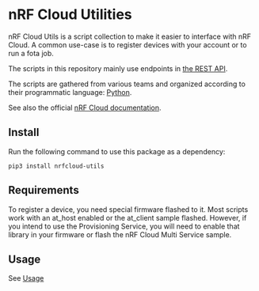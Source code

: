 # nRF Cloud Utilities

nRF Cloud Utils is a script collection to make it easier to interface with nRF Cloud.
A common use-case is to register devices with your account or to run a fota job.

The scripts in this repository mainly use endpoints in [the REST API](https://api.nrfcloud.com/v1).

The scripts are gathered from various teams and organized according to their programmatic language: [Python](https://github.com/nRFCloud/utils/tree/master/python/modem-firmware-1.3%2B).

See also the official [nRF Cloud documentation](https://docs.nordicsemi.com/bundle/nrf-cloud/page/index.html).

## Install

Run the following command to use this package as a dependency:

    pip3 install nrfcloud-utils

## Requirements

To register a device, you need special firmware flashed to it. Most scripts work with an at_host enabled or the at_client sample flashed.
However, if you intend to use the Provisioning Service, you will need to enable that library in your firmware or flash the nRF Cloud Multi Service sample.

## Usage

See [Usage](USAGE.md)
